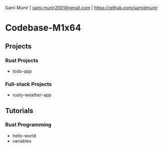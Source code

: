 Sami Munir | sami.munir2001@gmail.com | https://github.com/samidmunir
# Codebase-M1x64
## Projects
### Rust Projects
* todo-app
### Full-stack Projects
* rusty-weather-app
## Tutorials
### Rust Programming
* hello-world
* variables